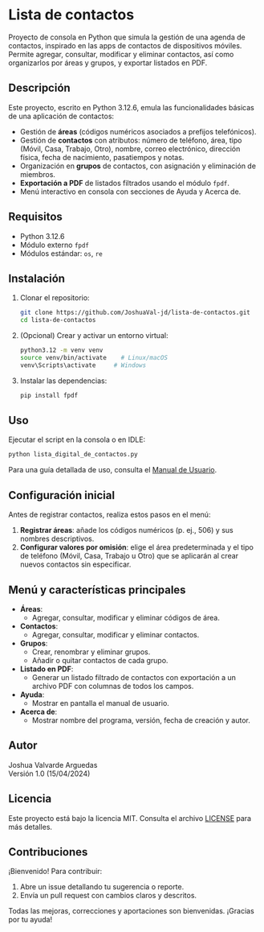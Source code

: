 # Lista de contactos

Proyecto de consola en Python que simula la gestión de una agenda de contactos, inspirado en las apps de contactos de dispositivos móviles. Permite agregar, consultar, modificar y eliminar contactos, así como organizarlos por áreas y grupos, y exportar listados en PDF.

## Descripción

Este proyecto, escrito en Python 3.12.6, emula las funcionalidades básicas de una aplicación de contactos:

- Gestión de **áreas** (códigos numéricos asociados a prefijos telefónicos).
- Gestión de **contactos** con atributos: número de teléfono, área, tipo (Móvil, Casa, Trabajo, Otro), nombre, correo electrónico, dirección física, fecha de nacimiento, pasatiempos y notas.
- Organización en **grupos** de contactos, con asignación y eliminación de miembros.
- **Exportación a PDF** de listados filtrados usando el módulo `fpdf`.
- Menú interactivo en consola con secciones de Ayuda y Acerca de.

## Requisitos

- Python 3.12.6
- Módulo externo `fpdf`
- Módulos estándar: `os`, `re`

## Instalación

1. Clonar el repositorio:
   ```bash
   git clone https://github.com/JoshuaVal-jd/lista-de-contactos.git
   cd lista-de-contactos
   ```
2. (Opcional) Crear y activar un entorno virtual:
   ```bash
   python3.12 -m venv venv
   source venv/bin/activate    # Linux/macOS
   venv\Scripts\activate     # Windows
   ```
3. Instalar las dependencias:
   ```bash
   pip install fpdf
   ```

## Uso

Ejecutar el script en la consola o en IDLE:

```bash
python lista_digital_de_contactos.py
```

Para una guía detallada de uso, consulta el [Manual de Usuario](manual_de_usuario_lista_digital_de_contactos.pdf).

## Configuración inicial

Antes de registrar contactos, realiza estos pasos en el menú:

1. **Registrar áreas**: añade los códigos numéricos (p. ej., 506) y sus nombres descriptivos.
2. **Configurar valores por omisión**: elige el área predeterminada y el tipo de teléfono (Móvil, Casa, Trabajo u Otro) que se aplicarán al crear nuevos contactos sin especificar.

## Menú y características principales

- **Áreas**:
  - Agregar, consultar, modificar y eliminar códigos de área.
- **Contactos**:
  - Agregar, consultar, modificar y eliminar contactos.
- **Grupos**:
  - Crear, renombrar y eliminar grupos.
  - Añadir o quitar contactos de cada grupo.
- **Listado en PDF**:
  - Generar un listado filtrado de contactos con exportación a un archivo PDF con columnas de todos los campos.
- **Ayuda**:
  - Mostrar en pantalla el manual de usuario.
- **Acerca de**:
  - Mostrar nombre del programa, versión, fecha de creación y autor.

## Autor

Joshua Valvarde Arguedas  
Versión 1.0 (15/04/2024)

## Licencia

Este proyecto está bajo la licencia MIT. Consulta el archivo [LICENSE](LICENSE) para más detalles.

## Contribuciones

¡Bienvenido! Para contribuir:

1. Abre un issue detallando tu sugerencia o reporte.
2. Envía un pull request con cambios claros y descritos.

Todas las mejoras, correcciones y aportaciones son bienvenidas. ¡Gracias por tu ayuda!

